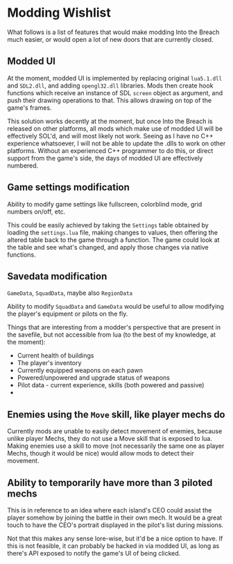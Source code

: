 # Modding Wishlist

What follows is a list of features that would make modding Into the Breach much easier, or would open a lot of new doors that are currently closed.


## Modded UI

At the moment, modded UI is implemented by replacing original `lua5.1.dll` and `SDL2.dll`, and adding `opengl32.dll` libraries. Mods then create hook functions which receive an instance of SDL `screen` object as argument, and push their drawing operations to that. This allows drawing on top of the game's frames.

This solution works decently at the moment, but once Into the Breach is released on other platforms, all mods which make use of modded UI will be effectively SOL'd, and will most likely not work. Seeing as I have no C++ experience whatsoever, I will not be able to update the .dlls to work on other platforms. Without an experienced C++ programmer to do this, or direct support from the game's side, the days of modded UI are effectively numbered.


## Game settings modification

Ability to modify game settings like fullscreen, colorblind mode, grid numbers on/off, etc.

This could be easily achieved by taking the `Settings` table obtained by loading the `settings.lua` file, making changes to values, then offering the altered table back to the game through a function. The game could look at the table and see what's changed, and apply those changes via native functions.


## Savedata modification

`GameData`, `SquadData`, maybe also `RegionData`

Ability to modify `SquadData` and `GameData` would be useful to allow modifying the player's equipment or pilots on the fly.

Things that are interesting from a modder's perspective that are present in the savefile, but not accessible from lua (to the best of my knowledge, at the moment):

- Current health of buildings
- The player's inventory
- Currently equipped weapons on each pawn
- Powered/unpowered and upgrade status of weapons
- Pilot data - current experience, skills (both powered and passive)
- 


## Enemies using the `Move` skill, like player mechs do

Currently mods are unable to easily detect movement of enemies, because unlike player Mechs, they do not use a Move skill that is exposed to lua. Making enemies use a skill to move (not necessarily the same one as player Mechs, though it would be nice) would allow mods to detect their movement.


## Ability to temporarily have more than 3 piloted mechs

This is in reference to an idea where each island's CEO could assist the player somehow by joining the battle in their own mech. It would be a great touch to have the CEO's portrait displayed in the pilot's list during missions.

Not that this makes any sense lore-wise, but it'd be a nice option to have. If this is not feasible, it can probably be hacked in via modded UI, as long as there's API exposed to notify the game's UI of being clicked.
